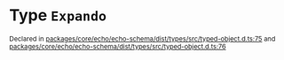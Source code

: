 # Type `Expando`
<sub>Declared in [packages/core/echo/echo-schema/dist/types/src/typed-object.d.ts:75]() and [packages/core/echo/echo-schema/dist/types/src/typed-object.d.ts:76]()</sub>
